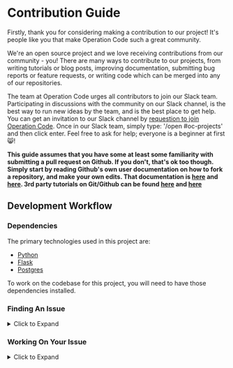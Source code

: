 # Contribution Guide

Firstly, thank you for considering making a contribution to our project! It's people like you that make Operation Code such a great community.

We're an open source project and we love receiving contributions from our community - you! There are many ways to contribute to our projects, from writing tutorials or blog posts, improving documentation, submitting bug reports or feature requests, or writing code which can be merged into any of our repositories.

The team at Operation Code urges all contributors to join our Slack team. Participating in discussions with the community on our Slack channel, is the best way to run new ideas by the team, and is the best place to get help. You can get an invitation to our Slack channel by [requestion to join Operation Code](https://operationcode.org/join). Once in our Slack team, simply type: '/open #oc-projects' and then click enter. Feel free to ask for help; everyone is a beginner at first :smile_cat:!

**This guide assumes that you have some at least some familiarity with submitting a pull request on Github. If you don't, that's ok too though. Simply start by reading Github's own user documentation on how to fork a repository, and make your own edits. That documentation is [here](https://help.github.com/articles/about-pull-requests/) and [here](https://help.github.com/articles/creating-a-pull-request/). 3rd party tutorials on Git/Github can be found [here](https://medium.freecodecamp.org/what-is-git-and-how-to-use-it-c341b049ae61) and [here](https://medium.freecodecamp.org/how-to-use-git-efficiently-54320a236369?source=linkShare-e41cd5edcdac-1535829065)**


## Development Workflow

### Dependencies

The primary technologies used in this project are:

- [Python](https://www.python.org)
- [Flask](http://flask.pocoo.org)
- [Postgres](https://www.postgresql.org)

To work on the codebase for this project, you will need to have those dependencies installed.


### Finding An Issue

<details>
	<summary>Click to Expand</summary>
<ul>
<li> After installing the listed dependencies, you can get to work coding on this project. A listing of this repo's can be found <a href="https://github.com/OperationCode/resources_api/issues">here</a></li>
<li> Go to the issues page for this repo, [here]() and browse for an issue that you would like to work on. Don't be afraid to ask for help or clarification.</li>
<li> Once you have found an issue, leave a comment stating that you'd like to work on the issue. Once the issue is assigned to you, you may start working on it. </li>
</ul>
</details>

### Working On Your Issue

<details>
	<summary>Click to Expand</summary>

* After forking this repository to your own github account, and cloning it to your dev environment, you can now create a new branch on your machine. It's wise to name this branch, after the issue you are trying to fix, or the feature you are trying to add.

	```bash
	git checkout -b creatingContributionGuide
	```

* In the example above, I have created a new branch, named "creatingContributionGuide". This command also "checks out" the branch, meaning git now knows that is the branch you are working on. You can check what branch you are working on by using the `branch` command.

	```bash
	git branch
	```
* Following my example, `git branch`, would output "creatingContributionGuide" in my terminal.

* Once you have finished working on your issue, push your changes to your own github repo, and then head back to this repo, to make a pull request.

* To return to your main `master` branch, type the follwing command in your terminal.

	```bash
	git checkout master
	```
</details>
